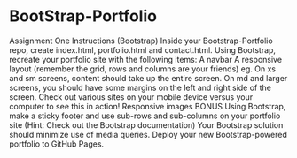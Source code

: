 # BootStrap-Portfolio
Assignment One Instructions (Bootstrap)   Inside your Bootstrap-Portfolio repo, create index.html, portfolio.html and contact.html. Using Bootstrap, recreate your portfolio site with the following items:    A navbar  A responsive layout (remember the grid, rows and columns are your friends)   eg. On xs and sm screens, content should take up the entire screen. On md and larger screens, you should have some margins on the left and right side of the screen. Check out various sites on your mobile device versus your computer to see this in action!   Responsive images   BONUS    Using Bootstrap, make a sticky footer and use sub-rows and sub-columns on your portfolio site (Hint: Check out the Bootstrap documentation)   Your Bootstrap solution should minimize use of media queries. Deploy your new Bootstrap-powered portfolio to GitHub Pages.
